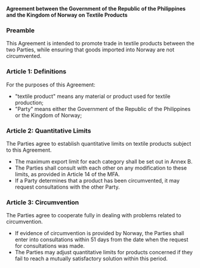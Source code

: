 **Agreement between the Government of the Republic of the Philippines and the Kingdom of Norway on Textile Products**

### **Preamble**

This Agreement is intended to promote trade in textile products between the two Parties, while ensuring that goods imported into Norway are not circumvented.

### **Article 1: Definitions**

For the purposes of this Agreement:

*   "textile product" means any material or product used for textile production;
*   "Party" means either the Government of the Republic of the Philippines or the Kingdom of Norway;

### **Article 2: Quantitative Limits**

The Parties agree to establish quantitative limits on textile products subject to this Agreement.

*   The maximum export limit for each category shall be set out in Annex B.
*   The Parties shall consult with each other on any modification to these limits, as provided in Article 14 of the MFA.
*   If a Party determines that a product has been circumvented, it may request consultations with the other Party.

### **Article 3: Circumvention**

The Parties agree to cooperate fully in dealing with problems related to circumvention.

*   If evidence of circumvention is provided by Norway, the Parties shall enter into consultations within 51 days from the date when the request for consultations was made.
*   The Parties may adjust quantitative limits for products concerned if they fail to reach a mutually satisfactory solution within this period.